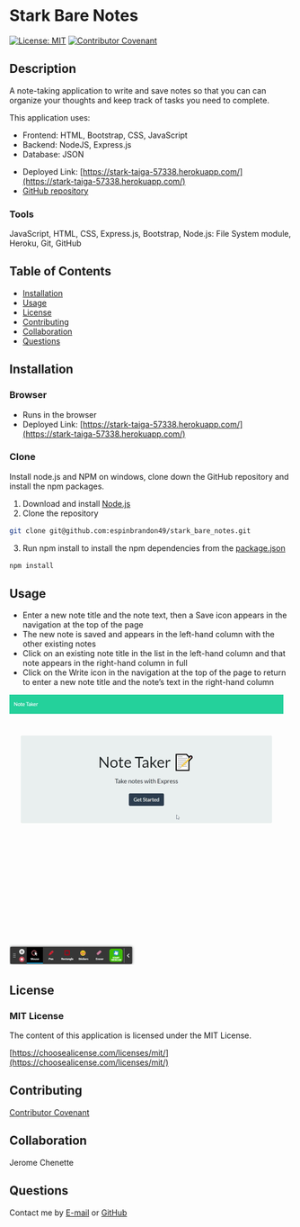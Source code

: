 # Stark Bare Notes
[![License: MIT](https://img.shields.io/badge/License-MIT-yellow.svg)](https://opensource.org/licenses/MIT)
[![Contributor Covenant](https://img.shields.io/badge/Contributor%20Covenant-2.1-4baaaa.svg)](code_of_conduct.md)

## Description 
A note-taking application to write and save notes so that you can can organize your thoughts and keep track of tasks you need to complete. 

This application uses:
 - Frontend: HTML, Bootstrap, CSS, JavaScript
 - Backend: NodeJS, Express.js 
 - Database:  JSON

* Deployed Link: [https://stark-taiga-57338.herokuapp.com/](https://stark-taiga-57338.herokuapp.com/)
* [GitHub repository](https://github.com/espinbrandon49/stark_bare_notes)

### Tools
JavaScript, HTML, CSS, Express.js, Bootstrap, 
Node.js:  File System module,
Heroku, Git, GitHub

## Table of Contents 
  * [Installation](#installation)
  * [Usage](#usage)
  * [License](#license)
  * [Contributing](#contributing)
  * [Collaboration](#collaboration)
  * [Questions](#questions)
  
## Installation
### Browser
* Runs in the browser
* Deployed Link: [https://stark-taiga-57338.herokuapp.com/](https://stark-taiga-57338.herokuapp.com/)

### Clone
Install node.js and NPM on windows, clone down the GitHub repository and install the npm packages.
1. Download and install [Node.js](https://nodejs.org/en/download/)
2. Clone the repository
```bash
git clone git@github.com:espinbrandon49/stark_bare_notes.git
```
3. Run npm install to install the npm dependencies from the [package.json](./package.json)
```bash
npm install
```

## Usage 
* Enter a new note title and the note  text, then a Save icon appears in the navigation at the top of the page
* The new note is saved and appears in the left-hand column with the other existing notes
* Click on an existing note title in the list in the left-hand column and that note appears in the right-hand column in full
* Click on the Write icon in the navigation at the top of the page to return to enter a new note title and the note’s text in the right-hand column

![usage video](./Assets/usageDemo.gif)

## License 
### MIT License 
The content of this application is licensed under the MIT License. 

[https://choosealicense.com/licenses/mit/](https://choosealicense.com/licenses/mit/) 

## Contributing 

[Contributor Covenant](https://www.contributor-covenant.org/)

## Collaboration
Jerome Chenette

## Questions 

Contact me by [E-mail](mailto:espinbrandon49@gmail.com) or [GitHub](https://github.com/espinbrandon49)